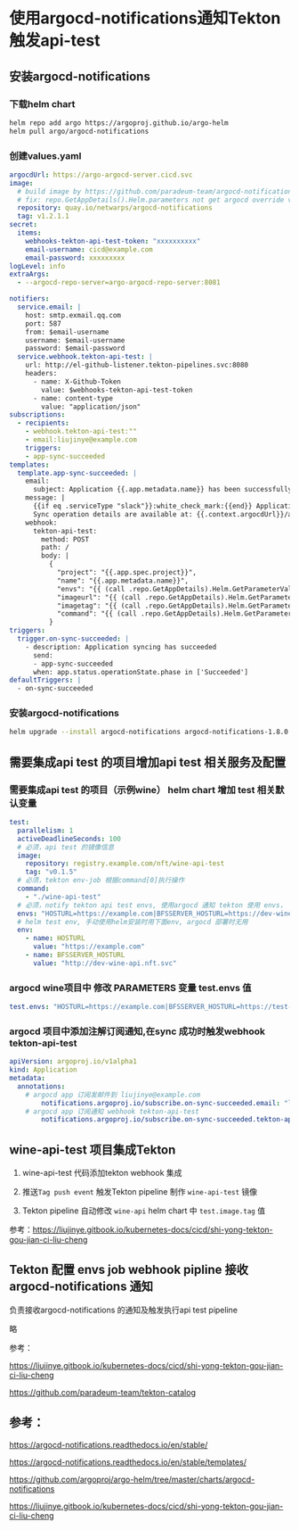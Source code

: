 # 使用argocd-notifications通知Tekton触发api-test

## 安装argocd-notifications

### 下载helm chart

```sh
helm repo add argo https://argoproj.github.io/argo-helm
helm pull argo/argocd-notifications
```

### 创建values.yaml

```yaml
argocdUrl: https://argo-argocd-server.cicd.svc
image:
  # build image by https://github.com/paradeum-team/argocd-notifications/tree/jyliu
  # fix: repo.GetAppDetails().Helm.parameters not get argocd override value 
  repository: quay.io/netwarps/argocd-notifications
  tag: v1.2.1.1
secret:
  items:
    webhooks-tekton-api-test-token: "xxxxxxxxxx"
    email-username: cicd@example.com
    email-password: xxxxxxxxx
logLevel: info
extraArgs:
  - --argocd-repo-server=argo-argocd-repo-server:8081

notifiers:
  service.email: |
    host: smtp.exmail.qq.com
    port: 587
    from: $email-username
    username: $email-username
    password: $email-password
  service.webhook.tekton-api-test: |
    url: http://el-github-listener.tekton-pipelines.svc:8080
    headers:
      - name: X-Github-Token
        value: $webhooks-tekton-api-test-token
      - name: content-type
        value: "application/json"
subscriptions:
  - recipients:
    - webhook.tekton-api-test:""
    - email:liujinye@example.com
    triggers:
    - app-sync-succeeded
templates:
  template.app-sync-succeeded: |
    email:
      subject: Application {{.app.metadata.name}} has been successfully synced.
    message: |
      {{if eq .serviceType "slack"}}:white_check_mark:{{end}} Application {{.app.metadata.name}} has been successfully synced at {{.app.status.operationState.finishedAt}}.
      Sync operation details are available at: {{.context.argocdUrl}}/applications/{{.app.metadata.name}}?operation=true .
    webhook:
      tekton-api-test:
        method: POST
        path: /
        body: |
          {
            "project": "{{.app.spec.project}}",
            "name": "{{.app.metadata.name}}",
            "envs": "{{ (call .repo.GetAppDetails).Helm.GetParameterValueByName "test.envs" }}",
            "imageurl": "{{ (call .repo.GetAppDetails).Helm.GetParameterValueByName "test.image.repository" }}",
            "imagetag": "{{ (call .repo.GetAppDetails).Helm.GetParameterValueByName "test.image.tag"}}",
            "command": "{{ (call .repo.GetAppDetails).Helm.GetParameterValueByName "test.command[0]"}}"
          }
triggers:
  trigger.on-sync-succeeded: |
    - description: Application syncing has succeeded
      send:
      - app-sync-succeeded
      when: app.status.operationState.phase in ['Succeeded']
defaultTriggers: |
  - on-sync-succeeded
```

### 安装argocd-notifications

```sh
helm upgrade --install argocd-notifications argocd-notifications-1.8.0.tgz -n cicd -f values.yaml
```

## 需要集成api test 的项目增加api test 相关服务及配置

### 需要集成api test 的项目（示例wine） helm chart 增加 test 相关默认变量

```yaml
test:
  parallelism: 1
  activeDeadlineSeconds: 100
  # 必须，api test 的镜像信息
  image:
    repository: registry.example.com/nft/wine-api-test
    tag: "v0.1.5"
  # 必须，tekton env-job 根据command[0]执行操作
  command:
    - "./wine-api-test"
  # 必须，notify tekton api test envs, 使用argocd 通知 tekton 使用 envs， tekton enb-job task 解析envs 转换为环境变量
  envs: "HOSTURL=https://example.com|BFSSERVER_HOSTURL=https://dev-wine-api.example.com"
  # helm test env, 手动使用helm安装时用下面env, argocd 部署时无用
  env:
    - name: HOSTURL
      value: "https://example.com"
    - name: BFSSERVER_HOSTURL
      value: "http://dev-wine-api.nft.svc"
```

### argocd wine项目中 修改 PARAMETERS 变量 test.envs 值

```yaml
test.envs: "HOSTURL=https://example.com|BFSSERVER_HOSTURL=https://test-wine-api.example.com"
```

### argocd 项目中添加注解订阅通知,在sync 成功时触发webhook tekton-api-test

```yaml
apiVersion: argoproj.io/v1alpha1
kind: Application
metadata:
  annotations:
    # argocd app 订阅发邮件到 liujinye@example.com
		notifications.argoproj.io/subscribe.on-sync-succeeded.email: "liujinye@example.com"
    # argocd app 订阅通知 webhook tekton-api-test
		notifications.argoproj.io/subscribe.on-sync-succeeded.tekton-api-test: ""
```

## wine-api-test 项目集成Tekton

1. wine-api-test 代码添加tekton webhook 集成

2. 推送`Tag push event` 触发Tekton pipeline 制作 `wine-api-test` 镜像

3. Tekton pipeline 自动修改 `wine-api` helm chart 中 `test.image.tag` 值

参考：https://liujinye.gitbook.io/kubernetes-docs/cicd/shi-yong-tekton-gou-jian-ci-liu-cheng

## Tekton 配置 envs job webhook pipline 接收argocd-notifications 通知

负责接收argocd-notifications 的通知及触发执行api test pipeline

略

参考：

https://liujinye.gitbook.io/kubernetes-docs/cicd/shi-yong-tekton-gou-jian-ci-liu-cheng

https://github.com/paradeum-team/tekton-catalog

## 参考：

https://argocd-notifications.readthedocs.io/en/stable/

https://argocd-notifications.readthedocs.io/en/stable/templates/

https://github.com/argoproj/argo-helm/tree/master/charts/argocd-notifications

https://liujinye.gitbook.io/kubernetes-docs/cicd/shi-yong-tekton-gou-jian-ci-liu-cheng